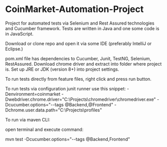 # CoinMarket-Automation-Project

Project for automated tests via Selenium and Rest Assured technologies and Cucumber framework. Tests are written in Java and one some code is in JavaScript.

Download or clone repo and open it via some IDE (preferably IntelliJ or Eclipse.)

pom.xml file has dependencies to Cucumber, Junit, TestNG, Selenium, RestAssured. Download chrome driver and extract into folder where project is. Set up JRE or JDK (version 8+) into project settings.

To run tests directly from feature files, right click and press run button.

To run tests via configuration junit runner use this snippet:
-Denvironment=coinmarket -Dwebdriver.chrome.driver="C:\Projects\chromedriver\chromedriver.exe" -Dcucumber.options="--tags @Backend,@Frontend" -Dchrome.user.data.path="C:\Projects\profiles"

To run via maven CLI:

open terminal and execute command:

mvn test -Dcucumber.options="--tags @Backend,Frontend"
